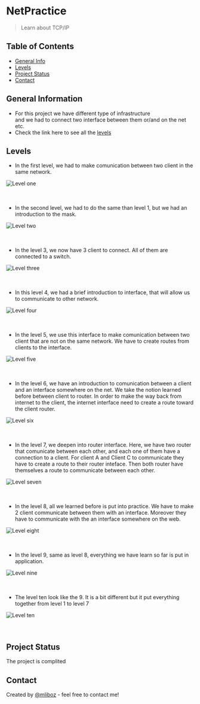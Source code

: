 # NetPractice
> Learn about TCP/IP 

## Table of Contents
* [General Info](#general-information)
* [Levels](#levels)
* [Project Status](#project-status)
* [Contact](#contact)

## General Information
- For this project we have different type of infrastructure  
and we had to connect two interface between them or/and on the net etc.
- Check the link here to see all the [levels](#levels)

## Levels
- In the first level, we had to make comunication between two client in the same network.

![Level one](./img/level1.png) <br/> <br/> <br/>

- In the second level, we had to do the same than level 1, but we had an introduction to the mask.

![Level two](./img/level2.png) <br/> <br/> <br/>

- In the level 3, we now have 3 client to connect. All of them are connected to a switch.

![Level three](./img/level3.png) <br/> <br/> <br/>

- In this level 4, we had a brief introduction to interface, that will allow us to communicate to other network.

![Level four](./img/level4.png) <br/> <br/> <br/>

- In the level 5, we use this interface to make comunication between two client that are not on the same network. We have to create routes from clients to the interface.

![Level five](./img/level5.png) <br/> <br/> <br/>

- In the level 6, we have an introduction to comunication between a client and an interface somewhere on the net. We take the notion learned before between client to router. In order to make the way back from internet to the client, the internet interface need to create a route toward the client router.

![Level six](./img/level6.png) <br/> <br/> <br/>

- In the level 7, we deepen into router interface. Here, we have two router that comunicate between each other, and each one of them have a connection to a client. For client A and Client C to communicate they have to create a route to their router inteface. Then both router have themselves a route to communicate between each other.

![Level seven](./img/level7.png) <br/> <br/> <br/>

- In the level 8, all we learned before is put into practice. We have to make 2 client communicate between them with an interface. Moreover they have to communicate with the an interface somewhere on the web.

![Level eight](./img/level8.png) <br/> <br/> <br/>

- In the level 9, same as level 8, everything we have learn so far is put in application.

![Level nine](./img/level9.png) <br/> <br/> <br/>

- The level ten look like the 9. It is a bit different but it put everything together from level 1 to level 7

![Level ten](./img/level10.png) <br/> <br/> <br/>

## Project Status
The project is complited

## Contact
Created by [@mliboz](https://github.com/MaxenceLiboz/) - feel free to contact me!